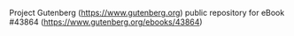 Project Gutenberg (https://www.gutenberg.org) public repository for eBook #43864 (https://www.gutenberg.org/ebooks/43864)
